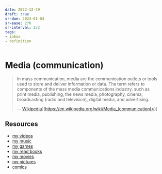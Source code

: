 ```yaml
---
date: 2022-12-29
draft: true
sr-due: 2024-01-04
sr-ease: 270
sr-interval: 232
tags:
- inbox
- definition
---
```


# Media (communication)

> In mass communication, media are the communication outlets or tools used to
> store and deliver information or data. The term refers to components of the
> mass media communications industry, such as print media, publishing, the news
> media, photography, cinema, broadcasting (radio and television), digital
> media, and advertising.
>
> -- [Wikipedia](<[https://en.wikipedia.org/wiki/Media_(communication)>)](https://en.wikipedia.org/wiki/Media_(communication)>))

## Resources


- [my videos](./my%20videos.md)
- [my music](./my%20music.md)
- [my games](./my%20games.md)
- [my read books](./my%20read%20books.md)
- [my movies](./my%20movies.md)
- [my pictures](./my%20pictures.md)
- [comics](./comics.md)
